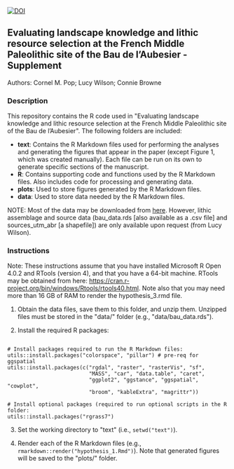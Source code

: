 [![DOI](https://zenodo.org/badge/443686003.svg)](https://zenodo.org/badge/latestdoi/443686003)

## Evaluating landscape knowledge and lithic resource selection at the French Middle Paleolithic site of the Bau de l’Aubesier - Supplement

Authors: Cornel M. Pop; Lucy Wilson; Connie Browne


### Description

This repository contains the R code used in "Evaluating landscape knowledge and lithic resource selection at the French Middle Paleolithic site of the Bau de l’Aubesier". The following folders are included:

- **text**: Contains the R Markdown files used for performing the analyses and generating the figures that appear in the paper (except Figure 1, which was created manually). Each file can be run on its own to generate specific sections of the manuscript.
- **R**: Contains supporting code and functions used by the R Markdown files. Also includes code for processing and generating data.
- **plots**: Used to store figures generated by the R Markdown files.
- **data**: Used to store data needed by the R Markdown files. 

NOTE: Most of the data may be downloaded from [here](https://1drv.ms/u/s!AoBI2eTRBwa_hL5yNGAlrVwBq_Z-gQ?e=pn1fws). However, lithic assemblage and source data (bau_data.rds [also available as a .csv file] and sources_utm_abr [a shapefile]) are only available upon request (from Lucy Wilson).

### Instructions

Note: These instructions assume that you have installed Microsoft R Open 4.0.2 and RTools (version 4), and that you have a 64-bit machine. RTools may be obtained from here: https://cran.r-project.org/bin/windows/Rtools/rtools40.html. Note also that you may need more than 16 GB of RAM to render the hypothesis_3.rmd file.

1. Obtain the data files, save them to this folder, and unzip them. Unzipped files must be stored in the "data/" folder
(e.g., "data/bau_data.rds").

2. Install the required R packages:

```{r}

# Install packages required to run the R Markdown files:
utils::install.packages("colorspace", "pillar") # pre-req for ggspatial
utils::install.packages(c("rgdal", "raster", "rasterVis", "sf", 
                          "MASS", "car", "data.table", "caret",
                          "ggplot2", "ggstance", "ggspatial", "cowplot",
                          "broom", "kableExtra", "magrittr"))

# Install optional packages (required to run optional scripts in the R folder:
utils::install.packages("rgrass7")

```

3. Set the working directory to "text" (i.e., `setwd("text")`).

4. Render each of the R Markdown files (e.g., `rmarkdown::render("hypothesis_1.Rmd")`). Note that generated figures will be saved to the "plots/" folder.
